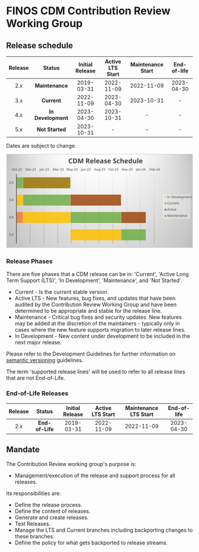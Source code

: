 # FINOS CDM Contribution Review Working Group

## Release schedule

| Release  | Status              | Initial Release | Active LTS Start | Maintenance Start | End-of-life               |
| :--:     | :---:               |  :---:          | :---:            | :---:             | :---:                     |
| 2.x      | **Maintenance**     |  2019-03-31     | 2022-11-09       | 2022-11-09        | 2023-04-30                |
| 3.x      | **Current**         |  2022-11-09     | 2023-04-30       | 2023-10-31        | -                         |
| 4.x      | **In Development**  |  2023-04-30     | 2023-10-31       | -                 | -                         |
| 5.x      | **Not Started**     |  2023-10-31     | -                | -                 | -                         | 

Dates are subject to change.

<p><img src="CDM Release Schedule.svg" alt="CDM Release Schedule"/></p>

### Release Phases

There are five phases that a CDM release can be in: 'Current', 'Active
Long Term Support (LTS)', 'In Development', 'Maintenance', and 'Not Started'.

 * Current - Is the current stable version.
 * Active LTS - New features, bug fixes, and updates that have been audited by
 the Contribution Review Working Group and have been determined to be appropriate
 and stable for the release line.
 * Maintenance - Critical bug fixes and security updates. New features may be
 added at the discretion of the maintainers - typically only in cases where
 the new feature supports migration to later release lines.
 * In Development - New content under development to be included in the next major
 release.

Please refer to the Development Guidelines for further information on [semantic
versioning](https://cdm.docs.rosetta-technology.io/source/contribution.html#semantic-versioning) guidelines.

The term 'supported release lines' will be used to refer to all release lines
that are not End-of-Life.

### End-of-Life Releases

|  Release |      Status     |  Initial Release | Active LTS Start | Maintenance LTS Start | End-of-life |
|:--------:|:---------------:|:----------------:|:----------------:|:---------------------:|:-----------:|
| 2.x      | **End-of-Life** |   2019-03-31     | 2022-11-09       | 2022-11-09            | 2023-04-30  |

## Mandate

The Contribution Review working group's purpose is:

* Management/execution of the release and support process for all releases.

Its responsibilities are:

* Define the release process.
* Define the content of releases.
* Generate and create releases.
* Test Releases.
* Manage the LTS and Current branches including backporting changes to
  these branches.
* Define the policy for what gets backported to release streams.
